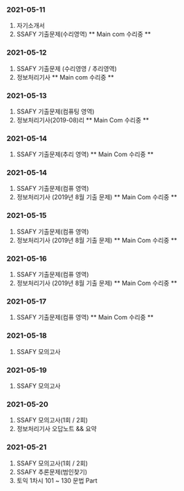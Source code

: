 ### 2021-05-11
1. 자기소개서
2. SSAFY 기출문제(수리영역)
    ** Main com 수리중 **

### 2021-05-12
1. SSAFY 기출문제 (수리영영 / 추리영역)
2. 정보처리기사
    ** Main com 수리중 **

### 2021-05-13
1. SSAFY 기출문제(컴퓨팅 영역)
2. 정보처리기사(2019-08)리
    ** Main  Com 수리중 **

### 2021-05-14
1. SSAFY 기출문제(추리 영역)
    ** Main  Com 수리중 **

### 2021-05-14
1. SSAFY 기출문제(컴퓨 영역)
2. 정보처리기사 (2019년 8월 기출 문제)
    ** Main  Com 수리중 **

### 2021-05-15
1. SSAFY 기출문제(컴퓨 영역)
2. 정보처리기사 (2019년 8월 기출 문제)
    ** Main  Com 수리중 **

### 2021-05-16
1. SSAFY 기출문제(컴퓨 영역)
2. 정보처리기사 (2019년 8월 기출 문제)
    ** Main  Com 수리중 **

### 2021-05-17
1. SSAFY 기출문제(컴퓨 영역)
    ** Main  Com 수리중 **

### 2021-05-18
1. SSAFY 모의고사

### 2021-05-19
1. SSAFY 모의고사

### 2021-05-20
1. SSAFY 모의고사(1회 / 2회)
2. 정보처리기사 오답노트 && 요약


### 2021-05-21
1. SSAFY 모의고사(1회 / 2회)
2. SSAFY 추론문제(범인찾기)
3. 토익 1차시 101 ~ 130 문법 Part


